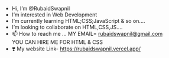- Hi, I’m @RubaidSwapnil
- I’m interested in Web Development
- I’m currently learning HTML;CSS;JavaScript & so on....
- I’m looking to collaborate on HTML,CSS,JS....
- 📫 How to reach me ...   MY EMAIL= rubaidswapnil@gmail.com  
                          YOU CAN HIRE ME FOR HTML & CSS
- ❣️ My website Link- https://rubaidswapnil.vercel.app/
<!---
RubaidSwapnil/RubaidSwapnil is a ✨ special ✨ repository because its `README.md` (this file) appears on your GitHub profile.
You can click the Preview link to take a look at your changes.
--->
